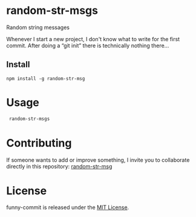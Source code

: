 # random-str-msgs
Random string messages

Whenever I start a new project, I don't know what to write for the first commit. After doing a “git init” there is technically nothing there...

## Install

```npm
npm install -g random-str-msg
```

# Usage

```bash
 random-str-msgs
```

# Contributing

If someone wants to add or improve something, I invite you to collaborate directly in this repository: [random-str-msg](https://github.com/AranBeitia/random-str-msgs)

# License

funny-commit is released under the [MIT License](https://opensource.org/licenses/MIT).
